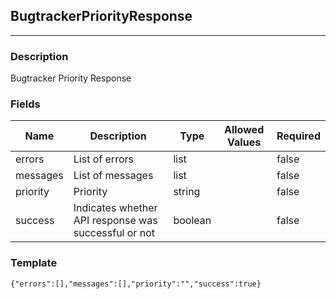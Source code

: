 ## BugtrackerPriorityResponse
---
### Description
Bugtracker Priority Response
### Fields
| Name | Description | Type | Allowed Values | Required |
| ---- | ----------- | ---- | -------------- | -------- |
| errors | List of errors | list |  | false |
| messages | List of messages | list |  | false |
| priority | Priority | string |  | false |
| success | Indicates whether API response was successful or not | boolean |  | false |
### Template
```
{"errors":[],"messages":[],"priority":"","success":true}
```
